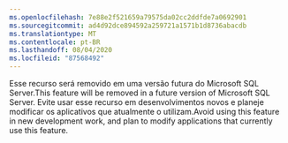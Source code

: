 ```yaml
---
ms.openlocfilehash: 7e88e2f521659a79575da02cc2ddfde7a0692901
ms.sourcegitcommit: ad4d92dce894592a259721a1571b1d8736abacdb
ms.translationtype: MT
ms.contentlocale: pt-BR
ms.lasthandoff: 08/04/2020
ms.locfileid: "87568492"
---
```

<span data-ttu-id="c9f81-101">Esse recurso será removido em uma versão futura do Microsoft SQL Server.</span><span class="sxs-lookup"><span data-stu-id="c9f81-101">This feature will be removed in a future version of Microsoft SQL Server.</span></span> <span data-ttu-id="c9f81-102">Evite usar esse recurso em desenvolvimentos novos e planeje modificar os aplicativos que atualmente o utilizam.</span><span class="sxs-lookup"><span data-stu-id="c9f81-102">Avoid using this feature in new development work, and plan to modify applications that currently use this feature.</span></span>
